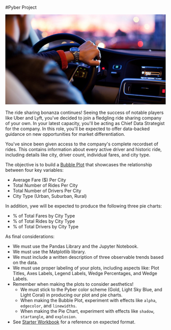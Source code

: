 

#Pyber Project

![Ride](Images/Ride.png)

The ride sharing bonanza continues! Seeing the success of notable players like Uber and Lyft, you've decided to join a fledgling ride sharing company of your own. In your latest capacity, you'll be acting as Chief Data Strategist for the company. In this role, you'll be expected to offer data-backed guidance on new opportunities for market differentiation.

You've since been given access to the company's complete recordset of rides. This contains information about every active driver and historic ride, including details like city, driver count, individual fares, and city type.

The objective is to build a [Bubble Plot](https://en.wikipedia.org/wiki/Bubble_chart) that showcases the relationship between four key variables:

* Average Fare ($) Per City
* Total Number of Rides Per City
* Total Number of Drivers Per City
* City Type (Urban, Suburban, Rural)

In addition, ywe will be expected to produce the following three pie charts:

* % of Total Fares by City Type
* % of Total Rides by City Type
* % of Total Drivers by City Type

As final considerations:

* We must use the Pandas Library and the Jupyter Notebook.
* We must use the Matplotlib library.
* We must include a written description of three observable trends based on the data.
* We must use proper labeling of your plots, including aspects like: Plot Titles, Axes Labels, Legend Labels, Wedge Percentages, and Wedge Labels.
* Remember when making the plots to consider aesthetics!
  * We must stick to the Pyber color scheme (Gold, Light Sky Blue, and Light Coral) in producing our plot and pie charts.
  * When making the Bubble Plot, experiment with effects like `alpha`, `edgecolor`, and `linewidths`.
  * When making the Pie Chart, experiment with effects like `shadow`, `startangle`, and `explosion`.
* See [Starter Workbook](Pyber/pyber_starter.ipynb) for a reference on expected format.

